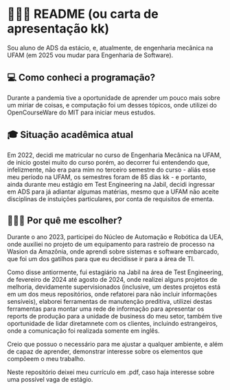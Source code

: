# 👨🏻‍💻 README (ou carta de apresentação kk)
Sou aluno de ADS da estácio, e, atualmente, de engenharia mecânica na UFAM (em 2025 vou mudar para Engenharia de Software).

## 💻 Como conheci a programação?
Durante a pandemia tive a oportunidade de aprender um pouco mais sobre um miriar de coisas, e computação foi um desses tópicos, onde utilizei do OpenCourseWare do MIT para iniciar meus estudos.

## 🎓 Situação acadêmica atual
Em 2022, decidi me matricular no curso de Engenharia Mecânica na UFAM, de inicio gostei muito do curso porém, ao decorrer fui entendendo que, infelizmente, não era para mim no terceiro semestre do curso - aliás esse meu período na UFAM, os semestres foram de 85 dias kk - e portanto, ainda durante meu estágio em Test Engineering na Jabil, decidi ingressar em ADS para já adiantar algumas matérias, mesmo que a UFAM não aceite disciplinas de instuições particulares, por conta de requisitos de ementa.

## 👨🏻‍💼 Por quê me escolher?

Durante o ano 2023, participei do Núcleo de Automação e Robótica da UEA, onde auxiliei no projeto de um equipamento para rastreio de processo na Wasion da Amazônia, onde aprendi sobre sistemas e software embarcado, que foi um dos gatilhos para que eu decidisse ir para a área de TI. 

Como disse antiormente, fui estagiário na Jabil na área de Test Engineering, de fevereiro de 2024 até agosto de 2024, onde realizei alguns projetos de melhoria, devidamente supervisionados (inclusive, um destes projetos está em um dos meus repositórios, onde refatorei para não incluir informações sensíveis), elaborei ferramentas de manutenção preditiva, utilizei destas ferramentas para montar uma rede de informação para apresentar os reports de produção para a unidade de business do meu setor, também tive oportunidade de lidar diretamnete com os clientes, incluindo estrangeiros, onde a comunicação foi realizada somente em inglês. 

Creio que possuo o necessário para me ajustar a qualquer ambiente, e além de capaz de aprender, demonstrar interesse sobre os elementos que compõeem o meu trabalho.

Neste repositório deixei meu currículo em .pdf, caso haja interesse sobre uma possível vaga de estágio.

